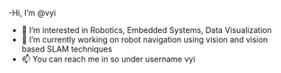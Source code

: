 -Hi, I’m @vyi
- 👀 I’m interested in Robotics, Embedded Systems, Data Visualization 
- 🌱 I’m currently working on robot navigation using vision and vision based SLAM techniques
- 📫 You can reach me in so under username vyi 

<!---
vyi/vyi is a ✨ special ✨ repository because its `README.md` (this file) appears on your GitHub profile.
You can click the Preview link to take a look at your changes.
--->
